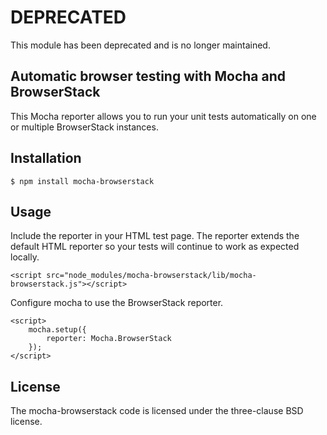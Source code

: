 # DEPRECATED

This module has been deprecated and is no longer maintained.


## Automatic browser testing with Mocha and BrowserStack

This Mocha reporter allows you to run your unit tests automatically on one or multiple BrowserStack instances.

## Installation

    $ npm install mocha-browserstack

## Usage

Include the reporter in your HTML test page. The reporter extends the default HTML reporter so your tests will continue to work as expected locally.

    <script src="node_modules/mocha-browserstack/lib/mocha-browserstack.js"></script>

Configure mocha to use the BrowserStack reporter.

    <script>
        mocha.setup({
            reporter: Mocha.BrowserStack
        });
    </script>

## License

The mocha-browserstack code is licensed under the three-clause BSD license.
